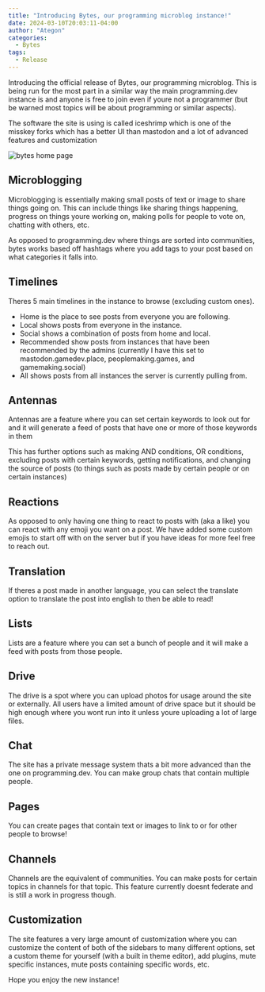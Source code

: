 ```yaml
---
title: "Introducing Bytes, our programming microblog instance!"
date: 2024-03-10T20:03:11-04:00
author: "Ategon"
categories:
  - Bytes
tags:
  - Release
---
```


Introducing the official release of Bytes, our programming microblog. This is being run for the most part in a similar way the main programming.dev instance is and anyone is free to join even if youre not a programmer (but be warned most topics will be about programming or similar aspects).

The software the site is using is called iceshrimp which is one of the misskey forks which has a better UI than mastodon and a lot of advanced features and customization

![bytes home page](/bytes.png)

## Microblogging

Microblogging is essentially making small posts of text or image to share things going on. This can include things like sharing things happening, progress on things youre working on, making polls for people to vote on, chatting with others, etc.

As opposed to programming.dev where things are sorted into communities, bytes works based off hashtags where you add tags to your post based on what categories it falls into.

## Timelines

Theres 5 main timelines in the instance to browse (excluding custom ones).

- Home is the place to see posts from everyone you are following.
- Local shows posts from everyone in the instance.
- Social shows a combination of posts from home and local.
- Recommended show posts from instances that have been recommended by the admins (currently I have this set to mastodon.gamedev.place, peoplemaking.games, and gamemaking.social)
- All shows posts from all instances the server is currently pulling from.

## Antennas

Antennas are a feature where you can set certain keywords to look out for and it will generate a feed of posts that have one or more of those keywords in them

This has further options such as making AND conditions, OR conditions, excluding posts with certain keywords, getting notifications, and changing the source of posts (to things such as posts made by certain people or on certain instances)

## Reactions

As opposed to only having one thing to react to posts with (aka a like) you can react with any emoji you want on a post. We have added some custom emojis to start off with on the server but if you have ideas for more feel free to reach out.

## Translation

If theres a post made in another language, you can select the translate option to translate the post into english to then be able to read!

## Lists

Lists are a feature where you can set a bunch of people and it will make a feed with posts from those people.

## Drive

The drive is a spot where you can upload photos for usage around the site or externally. All users have a limited amount of drive space but it should be high enough where you wont run into it unless youre uploading a lot of large files.

## Chat

The site has a private message system thats a bit more advanced than the one on programming.dev. You can make group chats that contain multiple people.

## Pages

You can create pages that contain text or images to link to or for other people to browse!

## Channels

Channels are the equivalent of communities. You can make posts for certain topics in channels for that topic. This feature currently doesnt federate and is still a work in progress though.

## Customization

The site features a very large amount of customization where you can customize the content of both of the sidebars to many different options, set a custom theme for yourself (with a built in theme editor), add plugins, mute specific instances, mute posts containing specific words, etc.

Hope you enjoy the new instance!

